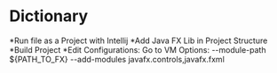 # Dictionary

*Run file as a Project with Intellij
*Add Java FX Lib in Project Structure
*Build Project
*Edit Configurations: Go to VM Options: --module-path ${PATH_TO_FX} --add-modules javafx.controls,javafx.fxml
